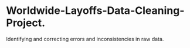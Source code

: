 # Worldwide-Layoffs-Data-Cleaning-Project.
Identifying and correcting errors and inconsistencies in raw data.
